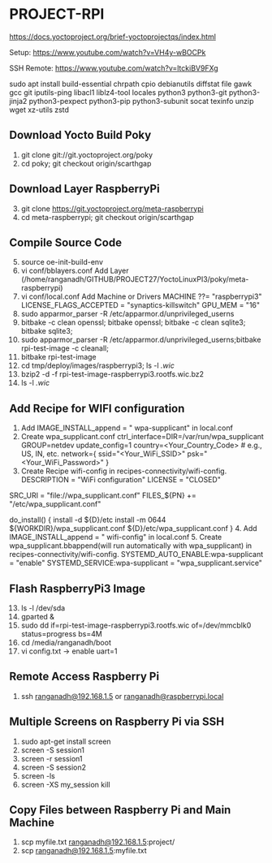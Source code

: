 
# PROJECT-RPI

https://docs.yoctoproject.org/brief-yoctoprojectqs/index.html

Setup: https://www.youtube.com/watch?v=VH4y-wBOCPk

SSH Remote: https://www.youtube.com/watch?v=ltckiBV9FXg

sudo apt install build-essential chrpath cpio debianutils diffstat file gawk gcc git iputils-ping libacl1 liblz4-tool locales python3 python3-git python3-jinja2 python3-pexpect python3-pip python3-subunit socat texinfo unzip wget xz-utils zstd

## Download Yocto Build Poky
1. git clone git://git.yoctoproject.org/poky
2. cd poky; git checkout origin/scarthgap

## Download Layer RaspberryPi
3. git clone https://git.yoctoproject.org/meta-raspberrypi
4. cd meta-raspberrypi; git checkout origin/scarthgap

## Compile Source Code
5. source oe-init-build-env
6. vi conf/bblayers.conf
   Add Layer (/home/ranganadh/GITHUB/PROJECT27/YoctoLinuxPI3/poky/meta-raspberrypi)
7. vi conf/local.conf
   Add Machine or Drivers
   MACHINE ??= "raspberrypi3"
   LICENSE_FLAGS_ACCEPTED = "synaptics-killswitch"
   GPU_MEM = "16"
9. sudo apparmor_parser -R /etc/apparmor.d/unprivileged_userns
10. bitbake -c clean openssl; bitbake openssl; bitbake -c clean sqlite3; bitbake sqlite3;
11. sudo apparmor_parser -R /etc/apparmor.d/unprivileged_userns;bitbake rpi-test-image -c cleanall;
12. bitbake rpi-test-image
13. cd tmp/deploy/images/raspberrypi3; ls -l *.wic*
14. bzip2 -d -f rpi-test-image-raspberrypi3.rootfs.wic.bz2
15. ls -l *.wic*

## Add Recipe for WIFI configuration
1. Add IMAGE_INSTALL_append = " wpa-supplicant" in local.conf
2. Create wpa_supplicant.conf
ctrl_interface=DIR=/var/run/wpa_supplicant GROUP=netdev
update_config=1
country=<Your_Country_Code>  # e.g., US, IN, etc.
network={
    ssid="<Your_WiFi_SSID>"
    psk="<Your_WiFi_Password>"
}
3. Create Recipe wifi-config in recipes-connectivity/wifi-config.
DESCRIPTION = "WiFi configuration"
LICENSE = "CLOSED"

SRC_URI = "file://wpa_supplicant.conf"
FILES_${PN} += "/etc/wpa_supplicant.conf"

do_install() {
    install -d ${D}/etc
    install -m 0644 ${WORKDIR}/wpa_supplicant.conf ${D}/etc/wpa_supplicant.conf
}
4. Add IMAGE_INSTALL_append = " wifi-config" in local.conf
5. Create wpa_supplicant.bbappend(will run automatically with wpa_supplicant) in recipes-connectivity/wifi-config.
       SYSTEMD_AUTO_ENABLE:wpa-supplicant = "enable"
       SYSTEMD_SERVICE:wpa-supplicant = "wpa_supplicant.service"

## Flash RaspberryPi3 Image
13. ls -l /dev/sda
14. gparted &
15. sudo dd if=rpi-test-image-raspberrypi3.rootfs.wic of=/dev/mmcblk0 status=progress bs=4M
16. cd /media/ranganadh/boot
17. vi config.txt -> enable uart=1

## Remote Access Raspberry Pi
1. ssh ranganadh@192.168.1.5 or ranganadh@raspberrypi.local

## Multiple Screens on Raspberry Pi via SSH
1. sudo apt-get install screen
2. screen -S session1
3. screen -r session1
4. screen -S session2
5. screen -ls
6. screen -XS my_session kill

## Copy Files between Raspberry Pi and Main Machine
1. scp myfile.txt ranganadh@192.168.1.5:project/
2. scp ranganadh@192.168.1.5:myfile.txt

